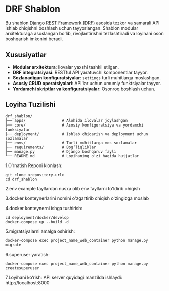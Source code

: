 # DRF Shablon

Bu shablon [Django REST Framework (DRF)](https://www.django-rest-framework.org/) asosida tezkor va samarali API ishlab chiqishni boshlash uchun tayyorlangan. Shablon modular arxitekturaga asoslangan bo'lib, rivojlantirishni tezlashtiradi va loyihani oson boshqarish imkonini beradi.

## Xususiyatlar

- **Modular arxitektura**: Ilovalar yaxshi tashkil etilgan.
- **DRF integratsiyasi**: RESTful API yaratuvchi komponentlar tayyor.
- **Sozlanadigan konfiguratsiyalar**: `settings` turli muhitlarga moslashgan.
- **Asosiy CRUD operatsiyalari**: API'lar uchun umumiy funktsiyalar tayyor.
- **Yordamchi skriptlar va konfiguratsiyalar**: Osonroq boshlash uchun.

## Loyiha Tuzilishi

```plaintext
drf_shablon/
├── apps/                # Alohida ilovalar joylashgan
├── core/                # Asosiy konfiguratsiya va yordamchi funksiyalar
├── deployment/          # Ishlab chiqarish va deployment uchun sozlamalar
├── envs/                # Turli muhitlarga mos sozlamalar
├── requirements/        # Bog‘liqliklar
├── manage.py            # Django boshqaruv fayli
└── README.md            # Loyihaning o'zi haqida hujjatlar
```

1.O‘rnatish
Reponi klonlash:

```plaintext
git clone <repository-url>
cd drf_shablon
```

2.env example fayllardan nusxa olib env fayllarni to'ldirib chiqish

3.docker konteynerlarini nomini o'zgartirib chiqish o'zingizga moslab

4.docker konteynerni ishga tushirish:

```plaintext
cd deployment/docker/develop
docker-compose up --build -d
```

5.migratsiyalarni amalga oshirish:

```plaintext
docker-compose exec project_name_web_container python manage.py migrate
```

6.superuser yaratish:

```plaintext
docker-compose exec project_name_web_container python manage.py createsuperuser
```

7.Loyihani ko‘rish:
API server quyidagi manzilda ishlaydi:
http://localhost:8000